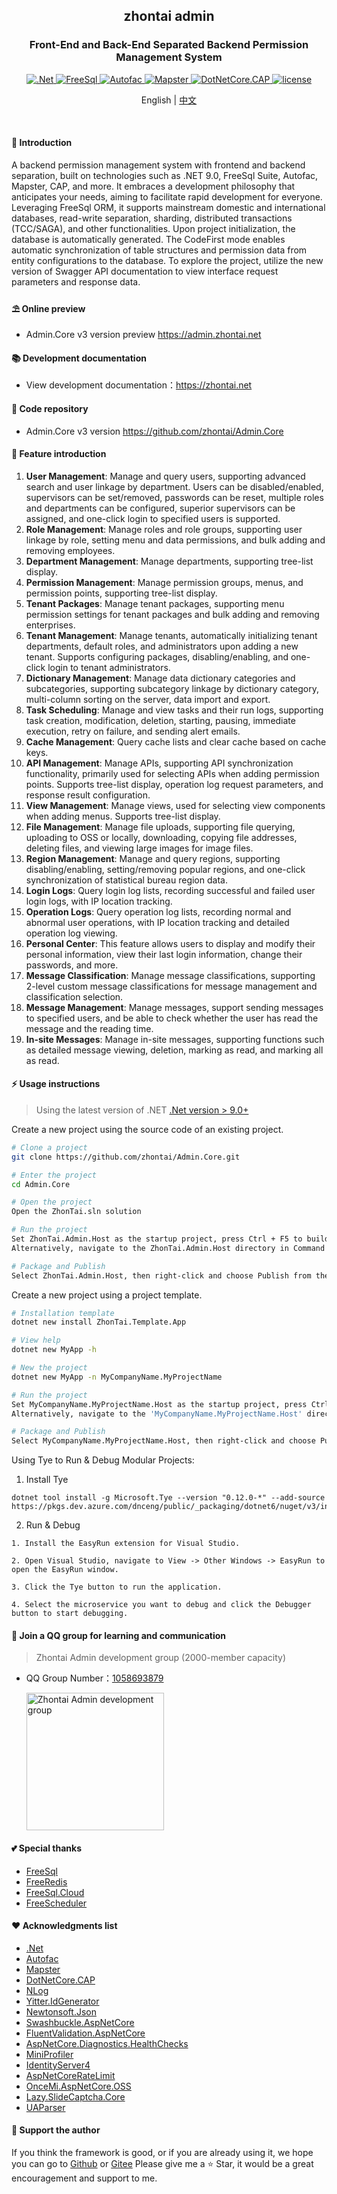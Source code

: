 ﻿<div align="center">
	<h2>zhontai admin</h2>
	<h3>Front-End and Back-End Separated Backend Permission Management System</h3>
	<p align="center">
		<a href="https://learn.microsoft.com/zh-cn/aspnet/core/introduction-to-aspnet-core" target="_blank">
			<img src="https://img.shields.io/badge/.Net-8.x-green" alt=".Net">
		</a>
		<a href="https://freesql.net" target="_blank">
			<img src="https://img.shields.io/nuget/v/FreeSql?label=FreeSql&color=blue" alt="FreeSql">
		</a>
		<a href="https://autofac.org" target="_blank">
		    <img src="https://img.shields.io/nuget/v/Autofac?label=Autofac&color=blueviolet" alt="Autofac">
		</a>
		<a href="https://github.com/rivenfx/Mapster-docs" target="_blank">
			<img src="https://img.shields.io/nuget/v/Mapster?label=Mapster&color=orange" alt="Mapster">
		</a>
		<a href="https://cap.dotnetcore.xyz" target="_blank">
			<img src="https://img.shields.io/nuget/v/DotNetCore.CAP?label=CAP&color=yellow" alt="DotNetCore.CAP">
		</a>
		<a href="https://github.com/zhontai/admin.ui.plus/blob/master/LICENSE" target="_blank">
			<img src="https://img.shields.io/badge/license-MIT-success" alt="license">
		</a>
	</p>
	<p align="center">
    <span>English</span> |   
		<a href="README.md">中文</a>
	</p>
	<p>&nbsp;</p>
</div>

#### 🌈 Introduction

A backend permission management system with frontend and backend separation, built on technologies such as .NET 9.0, FreeSql Suite, Autofac, Mapster, CAP, and more. It embraces a development philosophy that anticipates your needs, aiming to facilitate rapid development for everyone. Leveraging FreeSql ORM, it supports mainstream domestic and international databases, read-write separation, sharding, distributed transactions (TCC/SAGA), and other functionalities. Upon project initialization, the database is automatically generated. The CodeFirst mode enables automatic synchronization of table structures and permission data from entity configurations to the database. To explore the project, utilize the new version of Swagger API documentation to view interface request parameters and response data.

#### ⛱️ Online preview

- Admin.Core v3 version preview <a href="https://admin.zhontai.net/login" target="_blank">https://admin.zhontai.net</a>

#### 📚 Development documentation

- View development documentation：<a href="https://www.zhontai.net" target="_blank">https://zhontai.net</a>

#### 💒 Code repository

- Admin.Core v3 version <a href="https://github.com/zhontai/Admin.Core" target="_blank">https://github.com/zhontai/Admin.Core</a>

#### 🚀 Feature introduction

1. **User Management**: Manage and query users, supporting advanced search and user linkage by department. Users can be disabled/enabled, supervisors can be set/removed, passwords can be reset, multiple roles and departments can be configured, superior supervisors can be assigned, and one-click login to specified users is supported.
2. **Role Management**: Manage roles and role groups, supporting user linkage by role, setting menu and data permissions, and bulk adding and removing employees.
3. **Department Management**: Manage departments, supporting tree-list display.
4. **Permission Management**: Manage permission groups, menus, and permission points, supporting tree-list display.
5. **Tenant Packages**: Manage tenant packages, supporting menu permission settings for tenant packages and bulk adding and removing enterprises.
6. **Tenant Management**: Manage tenants, automatically initializing tenant departments, default roles, and administrators upon adding a new tenant. Supports configuring packages, disabling/enabling, and one-click login to tenant administrators.
7. **Dictionary Management**: Manage data dictionary categories and subcategories, supporting subcategory linkage by dictionary category, multi-column sorting on the server, data import and export.
8. **Task Scheduling**: Manage and view tasks and their run logs, supporting task creation, modification, deletion, starting, pausing, immediate execution, retry on failure, and sending alert emails.
9. **Cache Management**: Query cache lists and clear cache based on cache keys.
10. **API Management**: Manage APIs, supporting API synchronization functionality, primarily used for selecting APIs when adding permission points. Supports tree-list display, operation log request parameters, and response result configuration.
11. **View Management**: Manage views, used for selecting view components when adding menus. Supports tree-list display.
12. **File Management**: Manage file uploads, supporting file querying, uploading to OSS or locally, downloading, copying file addresses, deleting files, and viewing large images for image files.
13. **Region Management**: Manage and query regions, supporting disabling/enabling, setting/removing popular regions, and one-click synchronization of statistical bureau region data.
14. **Login Logs**: Query login log lists, recording successful and failed user login logs, with IP location tracking.
15. **Operation Logs**: Query operation log lists, recording normal and abnormal user operations, with IP location tracking and detailed operation log viewing.
16. **Personal Center**: This feature allows users to display and modify their personal information, view their last login information, change their passwords, and more.
17. **Message Classification**: Manage message classifications, supporting 2-level custom message classifications for message management and classification selection.
18. **Message Management**: Manage messages, support sending messages to specified users, and be able to check whether the user has read the message and the reading time.
19. **In-site Messages**: Manage in-site messages, supporting functions such as detailed message viewing, deletion, marking as read, and marking all as read. 

#### ⚡ Usage instructions

> Using the latest version of .NET <a href="https://dotnet.microsoft.com/download/dotnet-core" target="_blank">.Net version > 9.0+</a>

Create a new project using the source code of an existing project.

```bash
# Clone a project
git clone https://github.com/zhontai/Admin.Core.git

# Enter the project
cd Admin.Core

# Open the project
Open the ZhonTai.sln solution

# Run the project
Set ZhonTai.Admin.Host as the startup project, press Ctrl + F5 to build and run the project directly without debugging
Alternatively, navigate to the ZhonTai.Admin.Host directory in Command Prompt (cmd) and enter the dotnet run command to execute the project.

# Package and Publish
Select ZhonTai.Admin.Host, then right-click and choose Publish from the context menu.
```

Create a new project using a project template.

```bash
# Installation template
dotnet new install ZhonTai.Template.App

# View help
dotnet new MyApp -h

# New the project
dotnet new MyApp -n MyCompanyName.MyProjectName

# Run the project
Set MyCompanyName.MyProjectName.Host as the startup project, press Ctrl + F5 to compile and run the project directly (without debugging)
Alternatively, navigate to the 'MyCompanyName.MyProjectName.Host' directory in Command Prompt (cmd) and enter the 'dotnet run' command to execute the project.

# Package and Publish
Select MyCompanyName.MyProjectName.Host, then right-click and choose Publish from the context menu.
```

Using Tye to Run & Debug Modular Projects:

1. Install Tye
```
dotnet tool install -g Microsoft.Tye --version "0.12.0-*" --add-source https://pkgs.dev.azure.com/dnceng/public/_packaging/dotnet6/nuget/v3/index.json
```

2. Run & Debug
```
1. Install the EasyRun extension for Visual Studio.

2. Open Visual Studio, navigate to View -> Other Windows -> EasyRun to open the EasyRun window.

3. Click the Tye button to run the application.

4. Select the microservice you want to debug and click the Debugger button to start debugging.
```


#### 💯 Join a QQ group for learning and communication

> Zhontai Admin development group (2000-member capacity)

- QQ Group Number：<a target="_blank" href="//qm.qq.com/cgi-bin/qm/qr?k=zjVRMcdD_oxPokw7zG1kv8Ud4kPJUZAk&jump_from=webapi&authKey=smP6idH1QaIqi6NSiBck8nZuY1BokW4fpi/IGcRi6w/Xt/HTyqfqrC5WpVRsSi22">1058693879</a>

  <a target="_blank" href="//qm.qq.com/cgi-bin/qm/qr?k=zjVRMcdD_oxPokw7zG1kv8Ud4kPJUZAk&jump_from=webapi&authKey=smP6idH1QaIqi6NSiBck8nZuY1BokW4fpi/IGcRi6w/Xt/HTyqfqrC5WpVRsSi22">
  	<img src="https://zhontai.net/images/qq-group-1058693879.png" width="220" height="220" alt="Zhontai Admin development group" title="Zhontai Admin development group"/>
  </a>

#### 💕 Special thanks

- <a href="https://github.com/dotnetcore/FreeSql" target="_blank">FreeSql</a>
- <a href="https://github.com/2881099/FreeRedis" target="_blank">FreeRedis</a>
- <a href="https://github.com/2881099/FreeSql.Cloud" target="_blank">FreeSql.Cloud</a>
- <a href="https://github.com/2881099/FreeScheduler" target="_blank">FreeScheduler</a>

#### ❤️ Acknowledgments list

- <a href="https://github.com/dotnet/core" target="_blank">.Net</a>
- <a href="https://github.com/autofac/Autofac" target="_blank">Autofac</a>
- <a href="https://github.com/MapsterMapper/Mapster" target="_blank">Mapster</a>
- <a href="https://github.com/dotnetcore/CAP" target="_blank">DotNetCore.CAP</a>
- <a href="https://github.com/NLog/NLog" target="_blank">NLog</a>
- <a href="https://github.com/yitter/idgenerator" target="_blank">Yitter.IdGenerator</a>
- <a href="https://github.com/JamesNK/Newtonsoft.Json" target="_blank">Newtonsoft.Json</a>
- <a href="https://github.com/domaindrivendev/Swashbuckle.AspNetCore" target="_blank">Swashbuckle.AspNetCore</a>
- <a href="https://github.com/FluentValidation/FluentValidations" target="_blank">FluentValidation.AspNetCore</a>
- <a href="https://github.com/Xabaril/AspNetCore.Diagnostics.HealthChecks" target="_blank">AspNetCore.Diagnostics.HealthChecks</a>
- <a href="https://github.com/MiniProfiler/dotnet" target="_blank">MiniProfiler</a>
- <a href="https://github.com/IdentityServer/IdentityServer4" target="_blank">IdentityServer4</a>
- <a href="https://github.com/stefanprodan/AspNetCoreRateLimit" target="_blank">AspNetCoreRateLimit</a>
- <a href="https://github.com/oncemi/OnceMi.AspNetCore.OSS" target="_blank">OnceMi.AspNetCore.OSS</a>
- <a href="https://gitee.com/pojianbing/lazy-slide-captcha" target="_blank">Lazy.SlideCaptcha.Core</a>
- <a href="https://github.com/ua-parser/uap-csharp" target="_blank">UAParser</a>

#### 💌 Support the author

If you think the framework is good, or if you are already using it, we hope you can go to <a target="_blank" href="https://github.com/zhontai/admin.core">Github</a> or
<a target="_blank" href="https://gitee.com/zhontai/Admin.Core">Gitee</a> Please give me a ⭐ Star, it would be a great encouragement and support to me.
